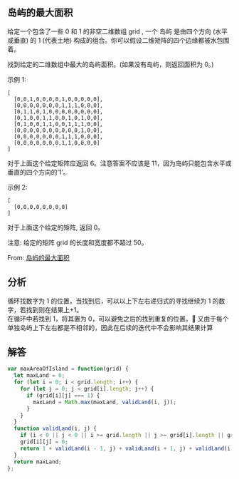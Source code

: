 ## 岛屿的最大面积

给定一个包含了一些 0 和 1 的非空二维数组 grid , 一个 岛屿 是由四个方向 (水平或垂直) 的 1 (代表土地) 构成的组合。你可以假设二维矩阵的四个边缘都被水包围着。

找到给定的二维数组中最大的岛屿面积。(如果没有岛屿，则返回面积为 0。)

示例 1:

```
[
  [0,0,1,0,0,0,0,1,0,0,0,0,0],
  [0,0,0,0,0,0,0,1,1,1,0,0,0],
  [0,1,1,0,1,0,0,0,0,0,0,0,0],
  [0,1,0,0,1,1,0,0,1,0,1,0,0],
  [0,1,0,0,1,1,0,0,1,1,1,0,0],
  [0,0,0,0,0,0,0,0,0,0,1,0,0],
  [0,0,0,0,0,0,0,1,1,1,0,0,0],
  [0,0,0,0,0,0,0,1,1,0,0,0,0]
]
```

对于上面这个给定矩阵应返回 6。注意答案不应该是 11，因为岛屿只能包含水平或垂直的四个方向的‘1’。

示例 2:

```
[
  [0,0,0,0,0,0,0,0]
]
```

对于上面这个给定的矩阵, 返回 0。

注意: 给定的矩阵 grid 的长度和宽度都不超过 50。  

From: [岛屿的最大面积](https://leetcode-cn.com/problems/max-area-of-island/submissions/)

## 分析

循环找数字为 1 的位置，当找到后，可以以上下左右递归式的寻找继续为 1 的数字，若找到则在结果上+1。  
在循环中若找到 1，将其置为 0，可以避免之后的找到重复的位置。 又由于每个单独岛屿上下左右都是不相邻的，因此在后续的迭代中不会影响其结果计算

## 解答

```javascript
var maxAreaOfIsland = function(grid) {
  let maxLand = 0;
  for (let i = 0; i < grid.length; i++) {
    for (let j = 0; j < grid[i].length; j++) {
      if (grid[i][j] === 1) {
        maxLand = Math.max(maxLand, validLand(i, j));
      }
    }
  }
  function validLand(i, j) {
    if (i < 0 || j < 0 || i >= grid.length || j >= grid[i].length || grid[i][j] !== 1) return 0;
    grid[i][j] = 0;
    return 1 + validLand(i - 1, j) + validLand(i + 1, j) + validLand(i, j - 1) + validLand(i, j + 1);
  }
  return maxLand;
};
```
